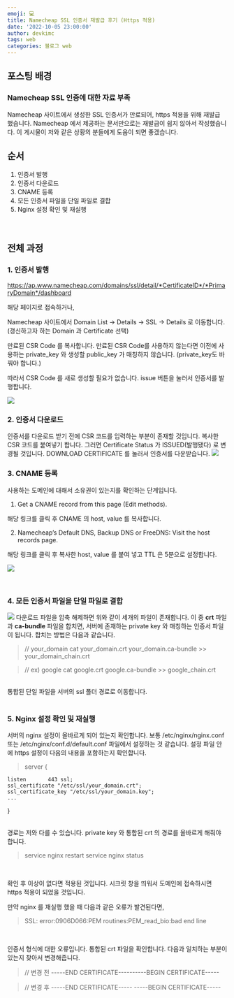 ```yaml
---
emoji: 💻
title: Namecheap SSL 인증서 재발급 후기 (Https 적용)
date: '2022-10-05 23:00:00'
author: devkimc
tags: web
categories: 블로그 web
---
```


## 포스팅 배경

### Namecheap SSL 인증에 대한 자료 부족

Namecheap 사이트에서 생성한 SSL 인증서가 만료되어, https 적용을 위해 재발급 했습니다.
Namecheap 에서 제공하는 문서만으로는 재발급이 쉽지 않아서 작성했습니다.
이 게시물이 저와 같은 상황의 분들에게 도움이 되면 좋겠습니다.
<br/>

## 순서

1. 인증서 발행
2. 인증서 다운로드
3. CNAME 등록
4. 모든 인증서 파일을 단일 파일로 결합
5. Nginx 설정 확인 및 재실행  
   <br/><br/>

## 전체 과정

### 1. 인증서 발행

https://ap.www.namecheap.com/domains/ssl/detail/*CertificateID*/*PrimaryDomain*/dashboard

해당 페이지로 접속하거나,

Namecheap 사이트에서 Domain List → Details → SSL → Details 로 이동합니다.
(갱신하고자 하는 Domain 과 Certificate 선택)

만료된 CSR Code 를 복사합니다.
만료된 CSR Code를 사용하지 않는다면 이전에 사용하는 private_key 와 생성할 public_key 가 매칭하지 않습니다.
(private_key도 바꿔야 합니다.)

따라서 CSR Code 를 새로 생성할 필요가 없습니다.
issue 버튼을 눌러서 인증서를 발행합니다.

![](https://velog.velcdn.com/images/kws60000/post/9d7af08f-00ea-4476-a23a-b2966bd6e4bd/image.png)<br/>

### 2. 인증서 다운로드

인증서를 다운로드 받기 전에 CSR 코드를 입력하는 부분이 존재할 것입니다.
복사한 CSR 코드를 붙여넣기 합니다.
그러면 Certificate Status 가 ISSUED(발행됐다) 로 변경될 것입니다.
DOWNLOAD CERTIFICATE 를 눌러서 인증서를 다운받습니다.
![](https://velog.velcdn.com/images/kws60000/post/7c14da62-47ea-4711-920a-68d10bf2ac45/image.png)<br/>

### 3. CNAME 등록

사용하는 도메인에 대해서 소유권이 있는지를 확인하는 단계입니다.

1. Get a CNAME record from this page (Edit methods).

해당 링크를 클릭 후 CNAME 의 host, value 를 복사합니다.

2. Namecheap’s Default DNS, Backup DNS or FreeDNS: Visit the host records page.

해당 링크를 클릭 후 복사한 host, value 를 붙여 넣고 TTL 은 5분으로 설정합니다.

![](https://velog.velcdn.com/images/kws60000/post/b8542940-0930-4baf-b0c7-d2dd22f8536d/image.png)

<br/>

### 4. 모든 인증서 파일을 단일 파일로 결합

![](https://velog.velcdn.com/images/kws60000/post/13dbe578-4385-4374-8bc8-bd68b112c2fc/image.png)
다운로드 파일을 압축 해제하면 위와 같이 세개의 파일이 존재합니다.
이 중 **crt** 파일과 **ca-bundle** 파일을 합치면,
서버에 존재하는 private key 와 매칭하는 인증서 파일이 됩니다.
합치는 방법은 다음과 같습니다.

> // your_domain
> cat your_domain.crt your_domain.ca-bundle >> your_domain_chain.crt

> // ex) google
> cat google.crt google.ca-bundle >> google_chain.crt

<br/>
통합된 단일 파일을 서버의 ssl 폴더 경로로 이동합니다.<br/><br/>

### 5. Nginx 설정 확인 및 재실행

서버의 nginx 설정이 올바르게 되어 있는지 확인합니다.
보통 /etc/nginx/nginx.conf
또는 /etc/nginx/conf.d/default.conf 파일에서 설정하는 것 같습니다.
설정 파일 안에 https 설정이 다음의 내용을 포함하는지 확인합니다.

> server {

    listen       443 ssl;
    ssl_certificate "/etc/ssl/your_domain.crt";
    ssl_certificate_key "/etc/ssl/your_domain.key";
    ...

}

<br/>
경로는 저와 다를 수 있습니다.
private key 와 통합된 crt 의 경로를 올바르게 해줘야 합니다.

> service nginx restart
> service nginx status

<br/>

확인 후 이상이 없다면 적용된 것입니다.
시크릿 창을 띄워서 도메인에 접속하시면 https 적용이 되었을 것입니다.

만약 nginx 를 재실행 했을 때 다음과 같은 오류가 발견된다면,

> SSL: error:0906D066:PEM routines:PEM_read_bio:bad end line

<br/>

인증서 형식에 대한 오류입니다.
통합된 crt 파일을 확인합니다.
다음과 일치하는 부분이 있는지 찾아서 변경해줍니다.

> // 변경 전
> -----END CERTIFICATE----------BEGIN CERTIFICATE-----

> // 변경 후
> -----END CERTIFICATE-----
> -----BEGIN CERTIFICATE-----

```toc

```
